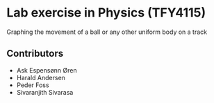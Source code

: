 # Lab exercise in Physics (TFY4115)

Graphing the movement of a ball or any other uniform body on a track

## Contributors

- Ask Espensønn Øren
- Harald Andersen
- Peder Foss
- Sivaranjith Sivarasa

